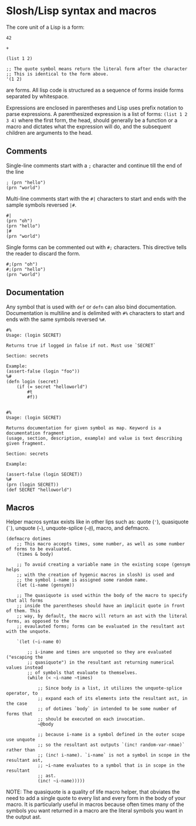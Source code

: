 # Slosh/Lisp syntax and macros

The core unit of a Lisp is a form:
```slosh
42
```
```slosh
+
```
```slosh
(list 1 2)
```
```slosh
;; The quote symbol means return the literal form after the character
;; This is identical to the form above.
'(1 2)
```
are forms. All
lisp code is structured as a sequence of forms inside forms separated by whitespace.

Expressions are enclosed in parentheses and Lisp uses prefix notation to parse expressions.
A parenthesized expression is a list of forms: `(list 1 2 3 4)` where the first
form, the head, should generally be a function or a macro and dictates what the expression will do,
and the subsequent children are arguments to the head.

## Comments

Single-line comments start with a `;` character and continue till the end of the line
```slosh
; (prn "hello")
(prn "world")
```
Multi-line comments start with the `#|` characters to start and ends with the sample symbols reversed `|#`.
```slosh
#|
(prn "oh")
(prn "hello")
|#
(prn "world")
```

Single forms can be commented out with `#;` characters. This directive tells the reader to discard the form.
```slosh
#;(prn "oh")
#;(prn "hello")
(prn "world")
```

## Documentation
Any symbol that is used with `def` or `defn` can also bind documentation. Documentation
is multiline and is delimited with `#%` characters to start and ends with the same symbols reversed `%#`.
```slosh
#%
Usage: (login SECRET)

Returns true if logged in false if not. Must use `SECRET`

Section: secrets

Example:
(assert-false (login "foo"))
%#
(defn login (secret)
    (if (= secret "helloworld")
        #t
        #f))


#%
Usage: (login SECRET)

Returns documentation for given symbol as map. Keyword is a documentation fragment
(usage, section, description, example) and value is text describing given fragment.

Section: secrets

Example:

(assert-false (login SECRET))
%#
(prn (login SECRET))
(def SECRET "helloworld")
```

## Macros

Helper macros syntax exists like in other lips such as:
quote (`'`),
quasiquote (``` ` ```),
unquote (```~```),
unquote-splice (```~@```),
macro, and
defmacro.


```
(defmacro dotimes
    ;; This macro accepts times, some number, as well as some number of forms to be evaluated.
    (times & body)

    ;; To avoid creating a variable name in the existing scope (gensym helps
    ;; with the creation of hygenic macros in slosh) is used and
    ;; the symbol i-name is assigned some random name.
    (let (i-name (gensym))

    ;; The quasiquote is used within the body of the macro to specify that all forms
    ;; inside the parentheses should have an implicit quote in front of them. This
    ;; way, by default, the macro will return an ast with the literal forms, as opposed to the
    ;; evaulauted forms; forms can be evaluated in the resultant ast with the unquote.

    `(let (~i-name 0)

        ;; i-iname and times are unquoted so they are evaluated ("escaping the
        ;; quasiquote") in the resultant ast returning numerical values instead
        ;; of symbols that evaluate to themselves.
        (while (< ~i-name ~times)

            ;; Since body is a list, it utilizes the unquote-splice operator, to
            ;; expand each of its elements into the resultant ast, in the case
            ;; of dotimes `body` in intended to be some number of forms that
            ;; should be executed on each invocation.
            ~@body

            ;; because i-name is a symbol defined in the outer scope use unquote
            ;; so the resultant ast outputs `(inc! random-var-nmae)` rather than
            ;; (inc! i-name). `i-name` is not a symbol in scope in the resultant ast,
            ;; ~i-name evaluates to a symbol that is in scope in the resultant
            ;; ast.
            (inc! ~i-name)))))
```


NOTE: 
The quasiquote is a quality of life macro helper, that obviates the need to
add a single quote to every list and every form in the body of your macro. It
is particularly useful in macros because often times many of the symbols you
want returned in a macro are the literal symbols you want in the output ast.
